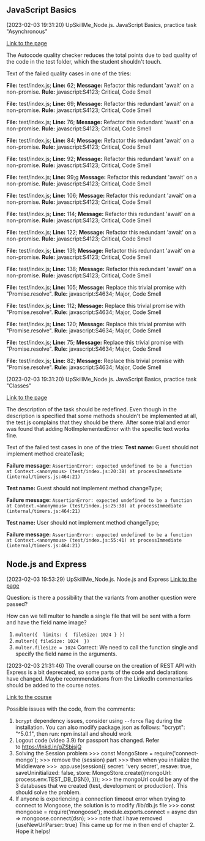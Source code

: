 ## JavaScript Basics
(2023-02-03 19:31:20) UpSkillMe_Node.js. JavaScript Basics, practice task "Asynchronous"

[Link to the page](https://elearn.epam.com/courses/course-v1:EPAM+CIS202DE_Backend+0422UpSkillMe/courseware/da67d9b8314243d0852a6ea1e0786453/4cd64b93bc0b4799beaba05e4cea9184/5?activate_block_id=block-v1%3AEPAM%2BCIS202DE_Backend%2B0422UpSkillMe%2Btype%40vertical%2Bblock%400804c8dc10224873922c8bc3273590eb)

The Autocode quality checker reduces the total points due to bad quality of the code in the test folder, which the student shouldn't touch.

Text of the failed quality cases in one of the tries:

**File:** test/index.js;
**Line:** 62;
**Message:** Refactor this redundant 'await' on a non-promise.
**Rule:** javascript:S4123;
Critical, Code Smell

**File:** test/index.js;
**Line:** 69;
**Message:** Refactor this redundant 'await' on a non-promise.
**Rule:** javascript:S4123;
Critical, Code Smell

**File:** test/index.js;
**Line:** 76;
**Message:** Refactor this redundant 'await' on a non-promise.
**Rule:** javascript:S4123;
Critical, Code Smell

**File:** test/index.js;
**Line:** 84;
**Message:** Refactor this redundant 'await' on a non-promise.
**Rule:** javascript:S4123;
Critical, Code Smell

**File:** test/index.js;
**Line:** 92;
**Message:** Refactor this redundant 'await' on a non-promise.
**Rule:** javascript:S4123;
Critical, Code Smell

**File:** test/index.js;
**Line:** 99;g
**Message:** Refactor this redundant 'await' on a non-promise.
**Rule:** javascript:S4123;
Critical, Code Smell

**File:** test/index.js;
**Line:** 106;
**Message:** Refactor this redundant 'await' on a non-promise.
**Rule:** javascript:S4123;
Critical, Code Smell

**File:** test/index.js;
**Line:** 114;
**Message:** Refactor this redundant 'await' on a non-promise.
**Rule:** javascript:S4123;
Critical, Code Smell

**File:** test/index.js;
**Line:** 122;
**Message:** Refactor this redundant 'await' on a non-promise.
**Rule:** javascript:S4123;
Critical, Code Smell

**File:** test/index.js;
**Line:** 131;
**Message:** Refactor this redundant 'await' on a non-promise.
**Rule:** javascript:S4123;
Critical, Code Smell

**File:** test/index.js;
**Line:** 138;
**Message:** Refactor this redundant 'await' on a non-promise.
**Rule:** javascript:S4123;
Critical, Code Smell

**File:** test/index.js;
**Line:** 105;
**Message:** Replace this trivial promise with "Promise.resolve".
**Rule:** javascript:S4634;
Major, Code Smell

**File:** test/index.js;
**Line:** 112;
**Message:** Replace this trivial promise with "Promise.resolve".
**Rule:** javascript:S4634;
Major, Code Smell

**File:** test/index.js;
**Line:** 120;
**Message:** Replace this trivial promise with "Promise.resolve".
**Rule:** javascript:S4634;
Major, Code Smell

**File:** test/index.js;
**Line:** 75;
**Message:** Replace this trivial promise with "Promise.resolve".
**Rule:** javascript:S4634;
Major, Code Smell

**File:** test/index.js;
**Line:** 82;
**Message:** Replace this trivial promise with "Promise.resolve".
**Rule:** javascript:S4634;
Major, Code Smell


(2023-02-03 19:31:20) UpSkillMe_Node.js. JavaScript Basics, practice task "Classes"

[Link to the page](https://elearn.epam.com/courses/course-v1:EPAM+CIS202DE_Backend+0422UpSkillMe/courseware/da67d9b8314243d0852a6ea1e0786453/4cd64b93bc0b4799beaba05e4cea9184/3?activate_block_id=block-v1%3AEPAM%2BCIS202DE_Backend%2B0422UpSkillMe%2Btype%40vertical%2Bblock%407628dc1ad9304dc08d7fc10a1e82b2b8)

The description of the task should be redefined. Even though in the description is specified that some methods shouldn't be implemented at all, the test.js complains that they should be there.
After some trial and error was found that adding NotImplementedError with the specific text works fine.

Text of the failed test cases in one of the tries:
**Test name:** Guest should not implement method createTask;

**Failure message:** `AssertionError: expected undefined to be a function at Context.<anonymous> (test/index.js:20:38) at processImmediate (internal/timers.js:464:21)`

**Test name:** Guest should not implement method changeType;

**Failure message:** `AssertionError: expected undefined to be a function at Context.<anonymous> (test/index.js:25:38) at processImmediate (internal/timers.js:464:21)`

**Test name:** User should not implement method changeType;

**Failure message:** `AssertionError: expected undefined to be a function at Context.<anonymous> (test/index.js:55:41) at processImmediate (internal/timers.js:464:21)`

## Node.js and Express
(2023-02-03 19:53:29) UpSkillMe_Node.js. Node.js and Express
[Link to the page](https://elearn.epam.com/courses/course-v1:EPAM+CIS209DE+0422UpSkillMe/courseware/654d13be16e549aaa2bff4aa0842e178/109e6ee636d64f6eb4c2e1f63c11b011/1?activate_block_id=block-v1%3AEPAM%2BCIS209DE%2B0422UpSkillMe%2Btype%40vertical%2Bblock%40f0446c142a174fd1aab6503dfbd56be2)

Question: is there a possibility that the variants from another question were passed?

How can we tell multer to handle a single file that will be sent with a form and have the field name image?
1. `multer({  limits: {  fileSize: 1024 } })`
2. `multer({ fileSize: 1024  })`
3. `multer.fileSize = 1024`
Correct: We need to call the function single and specify the field name in the arguments.

(2023-02-03 21:31:46)
The overall course on the creation of REST API with Express is a bit deprecated, so some parts of the code and declarations have changed. Maybe recommendations from the LinkedIn commentaries should be added to the course notes.

[Link to the course](https://www.linkedin.com/learning/advanced-express/)

Possible issues with the code, from the comments:
1. `bcrypt` dependency issues, consider using `--force` flag during the installation. You can also modify package.json as follows: "bcrypt": "^5.0.1", then run: npm install and should work
2. Logout code (video 3.9) for passport has changed. Refer to https://lnkd.in/gZSbjsjQ
3. Solving the Session problem >>> const MongoStore = require('connect-mongo'); >>> remove the (session) part >>> then when you initialize the Middleware >>>  app.use(session({ secret: 'very secret', resave: true, saveUninitialized: false, store: MongoStore.create({mongoUrl: process.env.TEST_DB_DSN}), })); >>> the mongoUrl could be any of the 3 databases that we created (test, development or production). This should solve the problem.
4. If anyone is experiencing a connection timeout error when trying to connect to Mongoose, the solution is to modify /lib/db.js file >>> const mongoose = require('mongoose'); module.exports.connect = async dsn => mongoose.connect(dsn); >>> note that I have removed {useNewUrlParser: true} This came up for me in then end of chapter 2. Hope it helps!

